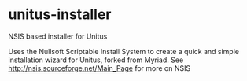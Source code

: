 # unitus-installer
NSIS based installer for Unitus

Uses the Nullsoft Scriptable Install System to create a quick and simple installation wizard for Unitus, forked from Myriad. See http://nsis.sourceforge.net/Main_Page for more on NSIS

